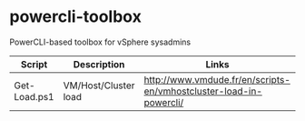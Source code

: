 powercli-toolbox
================

PowerCLI-based toolbox for vSphere sysadmins

| Script | Description | Links |
| ------ | ----------- | ----- |
| Get-Load.ps1 | VM/Host/Cluster load | http://www.vmdude.fr/en/scripts-en/vmhostcluster-load-in-powercli/ |